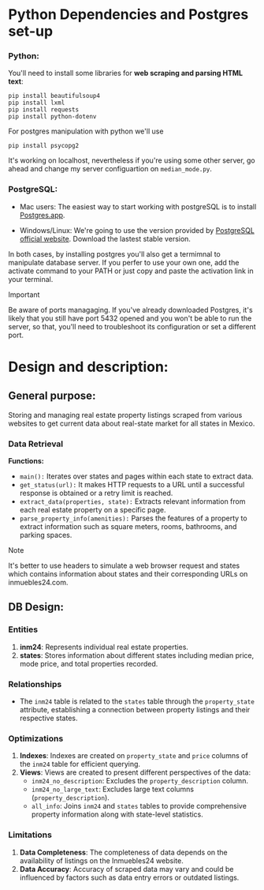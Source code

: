 # Python Dependencies and Postgres set-up 
  ### Python:
  You'll need to install some libraries for **web scraping and parsing HTML text**:
  ```
  pip install beautifulsoup4
  pip install lxml
  pip install requests
  pip install python-dotenv
  ```

  For postgres manipulation with python we'll use 
  ```
  pip install psycopg2
  ```
  It's working on localhost, nevertheless if you're using 
  some other server, go ahead and change my server configuartion on `median_mode.py`.
  
  ### PostgreSQL:
  - Mac users: The easiest way to start working with postgreSQL is to install [Postgres.app](https://postgresapp.com/).
    
  - Windows/Linux: We're going to use the version provided by [PostgreSQL official website](https://www.postgresql.org/download/).
    Download the lastest stable version.
  
  In both cases, by installing postgres you'll also get a termimnal to manipulate database server. 
  If you perfer to use your own one, add the activate command to your PATH or just copy and paste the activation link in your terminal.
  
  > [!IMPORTANT]
  > Be aware of ports managaging. If you've already downloaded Postgres, it's likely that you still have port 5432 opened
  > and you won't be able to run the server, so that, you'll need to troubleshoot its configuration or set a different port.

# Design and description:

  ## General purpose:
   Storing and managing real estate property listings scraped from various websites to get current data about real-state market for all states in Mexico. 

  
  ### Data Retrieval
   
   **Functions:**
   
  - `main():` Iterates over states and pages within each state to extract data.
  - `get_status(url):` It makes HTTP requests to a URL until a successful response is obtained or a retry limit is reached.
  - `extract_data(properties, state):` Extracts relevant information from each real estate property on a specific page.
  - `parse_property_info(amenities):` Parses the features of a property to extract information such as square meters, rooms, bathrooms, and parking spaces.
  
> [!NOTE]
> It's better to use headers to simulate a web browser request and states which contains information about states and their
> corresponding URLs on inmuebles24.com.

## DB Design:

### Entities
   1. **inm24**: Represents individual real estate properties.
   2. **states**: Stores information about different states including median price, mode price, and total properties recorded.

### Relationships
  - The `inm24` table is related to the `states` table through the `property_state` attribute, establishing a connection between property listings and their respective states.

### Optimizations
  1. **Indexes**: Indexes are created on `property_state` and `price` columns of the `inm24` table for efficient querying.
  2. **Views**: Views are created to present different perspectives of the data:
     - `inm24_no_description`: Excludes the `property_description` column.
     - `inm24_no_large_text`: Excludes large text columns (`property_description`).
     - `all_info`: Joins `inm24` and `states` tables to provide comprehensive property information along with state-level statistics.

### Limitations
  1. **Data Completeness**: The completeness of data depends on the availability of listings on the Inmuebles24 website.
  2. **Data Accuracy**: Accuracy of scraped data may vary and could be influenced by factors such as data entry errors or outdated listings.